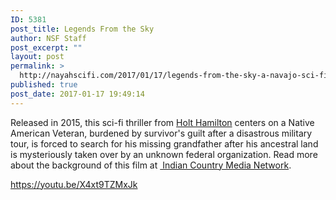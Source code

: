 ```yaml
---
ID: 5381
post_title: Legends From the Sky
author: NSF Staff
post_excerpt: ""
layout: post
permalink: >
  http://nayahscifi.com/2017/01/17/legends-from-the-sky-a-navajo-sci-fi-film/
published: true
post_date: 2017-01-17 19:49:14
---
```

Released in 2015, this sci-fi thriller from <a href="http://www.holthamilton.com/">Holt Hamilton</a> centers on a Native American Veteran, burdened by survivor's guilt after a disastrous military tour, is forced to search for his missing grandfather after his ancestral land is mysteriously taken over by an unknown federal organization. Read more about the background of this film at <a href="https://indiancountrymedianetwork.com/culture/arts-entertainment/navajo-sci-fi-film-legends-from-the-sky-is-in-a-race-against-time/"> Indian Country Media Network</a>.

https://youtu.be/X4xt9TZMxJk